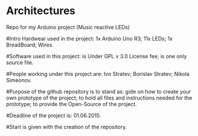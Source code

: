 # Architectures
Repo for my Arduino project (Music reactive LEDs)

#Intro
Hardwear used in the project:
  1x Arduino Uno R3;
  11x LEDs;
  1x BreadBoard;
  Wires.
  
#Software used in this project:
  is Under GPL v 3.0 License fee;
  is one only source file.

#People working under this project are:
  Ivo Stratev;
  Borislav Stratev;
  Nikola Simeonov.
  
#Purpose of the github repository is to stand as:
  gide on how to create your own prototype of the project;
  to hold all files and instructions needed for the prototype;
  to provide the Open-Source of the project.
  
#Deadline of the project is: 01.06.2015.

#Start is given with the creation of the repository.

  
